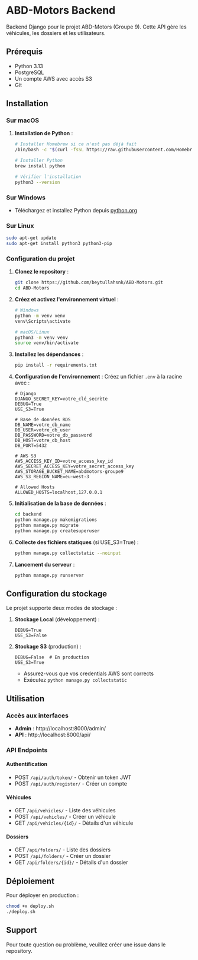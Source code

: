 # ABD-Motors Backend

Backend Django pour le projet ABD-Motors (Groupe 9). Cette API gère les véhicules, les dossiers et les utilisateurs.

## Prérequis

- Python 3.13
- PostgreSQL
- Un compte AWS avec accès S3
- Git

## Installation

### Sur macOS

1. **Installation de Python** :
    ```bash
    # Installer Homebrew si ce n'est pas déjà fait
    /bin/bash -c "$(curl -fsSL https://raw.githubusercontent.com/Homebrew/install/HEAD/install.sh)"
    
    # Installer Python
    brew install python
    
    # Vérifier l'installation
    python3 --version
    ```

### Sur Windows
- Téléchargez et installez Python depuis [python.org](https://www.python.org/downloads/)

### Sur Linux
```bash
sudo apt-get update
sudo apt-get install python3 python3-pip
```

### Configuration du projet

1. **Clonez le repository** :
    ```bash
    git clone https://github.com/beytullahsnk/ABD-Motors.git
    cd ABD-Motors
    ```

2. **Créez et activez l'environnement virtuel** :
    ```bash
    # Windows
    python -m venv venv
    venv\Scripts\activate
    
    # macOS/Linux
    python3 -m venv venv
    source venv/bin/activate
    ```

3. **Installez les dépendances** :
    ```bash
    pip install -r requirements.txt
    ```

4. **Configuration de l'environnement** :
    Créez un fichier `.env` à la racine avec :
    ```env
    # Django
    DJANGO_SECRET_KEY=votre_clé_secrète
    DEBUG=True
    USE_S3=True
    
    # Base de données RDS
    DB_NAME=votre_db_name
    DB_USER=votre_db_user
    DB_PASSWORD=votre_db_password
    DB_HOST=votre_db_host
    DB_PORT=5432

    # AWS S3
    AWS_ACCESS_KEY_ID=votre_access_key_id
    AWS_SECRET_ACCESS_KEY=votre_secret_access_key
    AWS_STORAGE_BUCKET_NAME=abdmotors-groupe9
    AWS_S3_REGION_NAME=eu-west-3
   
    # Allowed Hosts
    ALLOWED_HOSTS=localhost,127.0.0.1
    ```

5. **Initialisation de la base de données** :
    ```bash
    cd backend
    python manage.py makemigrations
    python manage.py migrate
    python manage.py createsuperuser
    ```

6. **Collecte des fichiers statiques** (si USE_S3=True) :
    ```bash
    python manage.py collectstatic --noinput
    ```

7. **Lancement du serveur** :
    ```bash
    python manage.py runserver
    ```

## Configuration du stockage

Le projet supporte deux modes de stockage :

1. **Stockage Local** (développement) :
   ```env
   DEBUG=True
   USE_S3=False
   ```

2. **Stockage S3** (production) :
   ```env
   DEBUG=False  # En production
   USE_S3=True
   ```
   - Assurez-vous que vos credentials AWS sont corrects
   - Exécutez `python manage.py collectstatic`

## Utilisation

### Accès aux interfaces
- **Admin** : http://localhost:8000/admin/
- **API** : http://localhost:8000/api/

### API Endpoints

#### Authentification
- POST `/api/auth/token/` - Obtenir un token JWT
- POST `/api/auth/register/` - Créer un compte

#### Véhicules
- GET `/api/vehicles/` - Liste des véhicules
- POST `/api/vehicles/` - Créer un véhicule
- GET `/api/vehicles/{id}/` - Détails d'un véhicule

#### Dossiers
- GET `/api/folders/` - Liste des dossiers
- POST `/api/folders/` - Créer un dossier
- GET `/api/folders/{id}/` - Détails d'un dossier

## Déploiement

Pour déployer en production :
```bash
chmod +x deploy.sh
./deploy.sh
```

## Support

Pour toute question ou problème, veuillez créer une issue dans le repository.
